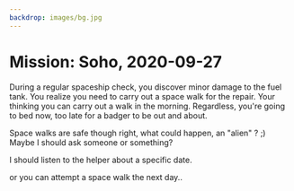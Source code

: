 ```yaml
---
backdrop: images/bg.jpg
---
```


# Mission: Soho, 2020-09-27

During a regular spaceship check, you discover minor damage to the fuel tank. You realize you need to carry out a space walk for the repair. Your thinking you can carry out a walk in the morning. Regardless, you're going to bed now, too late for a badger to be out and about.

Space walks are safe though right, what could happen, an "alien" ? ;) Maybe I should ask someone or something?

<Helper id="4" />

I should listen to the helper about a specific date.
<Page url="investigatedate" instructions="" action="Investigate date" condition="none" />

or you can attempt a space walk the next day..
<Page url="justrepair" instructions="" action="Carry out repairs" condition="none" />
